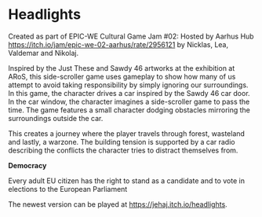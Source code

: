 # Headlights
Created as part of EPIC-WE Cultural Game Jam #02: Hosted by Aarhus Hub
https://itch.io/jam/epic-we-02-aarhus/rate/2956121 by Nicklas, Lea, Valdemar and Nikolaj.

Inspired by the Just These and Sawdy 46 artworks at the exhibition at ARoS, this side-scroller game uses gameplay to show how many of us attempt to avoid taking responsibility by simply ignoring our surroundings. In this game, the character drives a car inspired by the Sawdy 46 car door. In the car window, the character imagines a side-scroller game to pass the time. The game features a small character dodging obstacles mirroring the surroundings outside the car. 

This creates a journey where the player travels through forest, wasteland and lastly, a warzone. The building tension is supported by a car radio describing the conflicts the character tries to distract themselves from.

**Democracy**

Every adult EU citizen has the right to stand as a candidate and to vote in elections to the European Parliament 

The newest version can be played at https://jehaj.itch.io/headlights.
